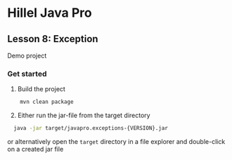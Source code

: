 # Hillel Java Pro
## Lesson 8: Exception
Demo project

### Get started

1. Build the project
```sh
    mvn clean package
```
2. Either 
run the jar-file from the target directory
```sh
  java -jar target/javapro.exceptions-{VERSION}.jar
```
or alternatively open the `target` directory in a file explorer 
and double-click on a created jar file